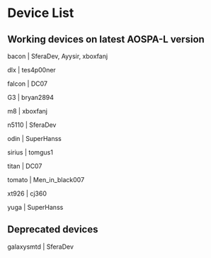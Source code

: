 # Device List #

## Working devices on latest AOSPA-L version ##

bacon | SferaDev, Ayysir, xboxfanj

dlx | tes4p00ner

falcon | DC07

G3 | bryan2894

m8 | xboxfanj

n5110 | SferaDev

odin | SuperHanss

sirius | tomgus1

titan | DC07

tomato | Men_in_black007

xt926 | cj360

yuga | SuperHanss

## Deprecated devices ##

galaxysmtd | SferaDev
